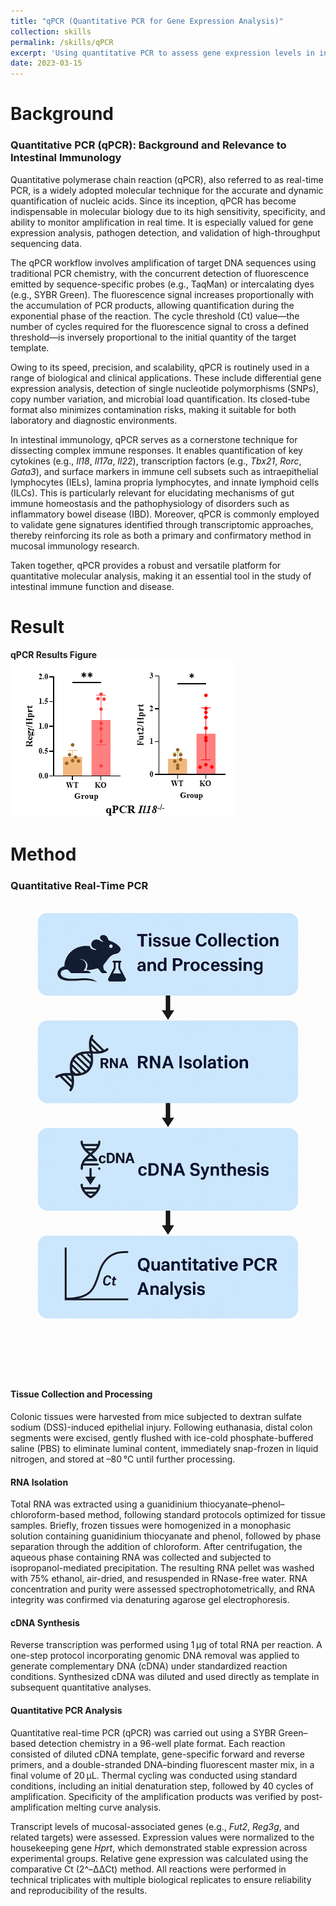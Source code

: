 ```yaml
---
title: "qPCR (Quantitative PCR for Gene Expression Analysis)"
collection: skills
permalink: /skills/qPCR
excerpt: 'Using quantitative PCR to assess gene expression levels in intestinal immune and non-immune cells. <br><img src="/images/qPCR/qPCR.png">'
date: 2023-03-15
---
```


Background
======
### Quantitative PCR (qPCR): Background and Relevance to Intestinal Immunology

Quantitative polymerase chain reaction (qPCR), also referred to as real-time PCR, is a widely adopted molecular technique for the accurate and dynamic quantification of nucleic acids. Since its inception, qPCR has become indispensable in molecular biology due to its high sensitivity, specificity, and ability to monitor amplification in real time. It is especially valued for gene expression analysis, pathogen detection, and validation of high-throughput sequencing data.

The qPCR workflow involves amplification of target DNA sequences using traditional PCR chemistry, with the concurrent detection of fluorescence emitted by sequence-specific probes (e.g., TaqMan) or intercalating dyes (e.g., SYBR Green). The fluorescence signal increases proportionally with the accumulation of PCR products, allowing quantification during the exponential phase of the reaction. The cycle threshold (Ct) value—the number of cycles required for the fluorescence signal to cross a defined threshold—is inversely proportional to the initial quantity of the target template.

Owing to its speed, precision, and scalability, qPCR is routinely used in a range of biological and clinical applications. These include differential gene expression analysis, detection of single nucleotide polymorphisms (SNPs), copy number variation, and microbial load quantification. Its closed-tube format also minimizes contamination risks, making it suitable for both laboratory and diagnostic environments.<br>

In intestinal immunology, qPCR serves as a cornerstone technique for dissecting complex immune responses. It enables quantification of key cytokines (e.g., *Il18*, *Il17a*, *Il22*), transcription factors (e.g., *Tbx21*, *Rorc*, *Gata3*), and surface markers in immune cell subsets such as intraepithelial lymphocytes (IELs), lamina propria lymphocytes, and innate lymphoid cells (ILCs). This is particularly relevant for elucidating mechanisms of gut immune homeostasis and the pathophysiology of disorders such as inflammatory bowel disease (IBD). Moreover, qPCR is commonly employed to validate gene signatures identified through transcriptomic approaches, thereby reinforcing its role as both a primary and confirmatory method in mucosal immunology research.<br>

Taken together, qPCR provides a robust and versatile platform for quantitative molecular analysis, making it an essential tool in the study of intestinal immune function and disease.<br>



Result
======
**qPCR Results Figure**<br><img src='/images/qPCR/qPCR.png'><br>



Method
======
### Quantitative Real-Time PCR

<img src='/images/qPCR/flowchart.png'><br>

#### Tissue Collection and Processing  
Colonic tissues were harvested from mice subjected to dextran sulfate sodium (DSS)-induced epithelial injury. Following euthanasia, distal colon segments were excised, gently flushed with ice-cold phosphate-buffered saline (PBS) to eliminate luminal content, immediately snap-frozen in liquid nitrogen, and stored at –80 °C until further processing.<br>

#### RNA Isolation  
Total RNA was extracted using a guanidinium thiocyanate–phenol–chloroform-based method, following standard protocols optimized for tissue samples. Briefly, frozen tissues were homogenized in a monophasic solution containing guanidinium thiocyanate and phenol, followed by phase separation through the addition of chloroform. After centrifugation, the aqueous phase containing RNA was collected and subjected to isopropanol-mediated precipitation. The resulting RNA pellet was washed with 75% ethanol, air-dried, and resuspended in RNase-free water. RNA concentration and purity were assessed spectrophotometrically, and RNA integrity was confirmed via denaturing agarose gel electrophoresis.<br>

#### cDNA Synthesis  
Reverse transcription was performed using 1 µg of total RNA per reaction. A one-step protocol incorporating genomic DNA removal was applied to generate complementary DNA (cDNA) under standardized reaction conditions. Synthesized cDNA was diluted and used directly as template in subsequent quantitative analyses.<br>

#### Quantitative PCR Analysis  
Quantitative real-time PCR (qPCR) was carried out using a SYBR Green–based detection chemistry in a 96-well plate format. Each reaction consisted of diluted cDNA template, gene-specific forward and reverse primers, and a double-stranded DNA–binding fluorescent master mix, in a final volume of 20 µL. Thermal cycling was conducted using standard conditions, including an initial denaturation step, followed by 40 cycles of amplification. Specificity of the amplification products was verified by post-amplification melting curve analysis.<br>

Transcript levels of mucosal-associated genes (e.g., *Fut2*, *Reg3g*, and related targets) were assessed. Expression values were normalized to the housekeeping gene *Hprt*, which demonstrated stable expression across experimental groups. Relative gene expression was calculated using the comparative Ct (2^–ΔΔCt) method. All reactions were performed in technical triplicates with multiple biological replicates to ensure reliability and reproducibility of the results.<br>

